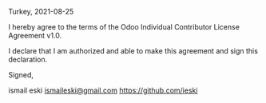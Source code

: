 Turkey, 2021-08-25

I hereby agree to the terms of the Odoo Individual Contributor License Agreement v1.0.

I declare that I am authorized and able to make this agreement and sign this declaration.

Signed,

ismail eski ismaileski@gmail.com https://github.com/ieski
